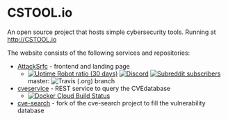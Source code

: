 # CSTOOL.io

An open source project that hosts simple cybersecurity tools. Running at http://CSTOOL.io

The website consists of the following services and repositories:
* [AttackSrfc](https://github.com/Agh42/attacksrfc) - frontend and landing page
  * [![Uptime Robot ratio (30 days)](https://img.shields.io/uptimerobot/ratio/m783419130-f522a7c4e60c5abe0ae5318d)](https://stats.uptimerobot.com/RMwRDtvPLw)
[![Discord](https://img.shields.io/discord/653137568740933632)](https://discord.gg/5HWZufA)
[![Subreddit subscribers](https://img.shields.io/reddit/subreddit-subscribers/cstool_io?style=social)](https://www.reddit.com/r/cstool_io)
master: ![Travis (.org) branch](https://img.shields.io/travis/Agh42/attacksrfc/master)
* [cveservice](https://bitbucket.org/Agh42/cveservice/) - REST service to query the CVEdatabase
  * [![Docker Cloud Build Status](https://img.shields.io/docker/cloud/build/akoderman/cveservice)](https://hub.docker.com/r/akoderman/cveservice)
* [cve-search](https://github.com/Agh42/cve-search) - fork of the cve-search project to fill the vulnerability database
